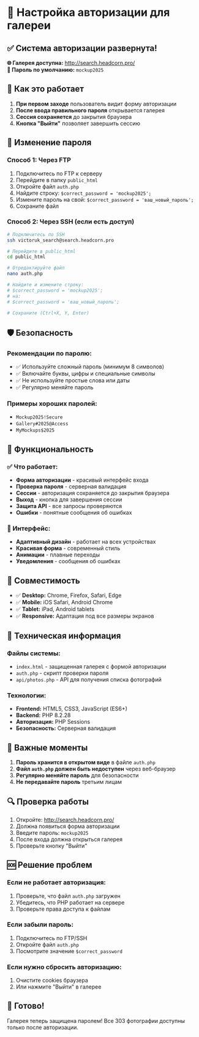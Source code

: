 # 🔐 Настройка авторизации для галереи

## ✅ Система авторизации развернута!

**🌐 Галерея доступна:** http://search.headcorn.pro/  
**🔑 Пароль по умолчанию:** `mockup2025`

## 🎯 Как это работает

1. **При первом заходе** пользователь видит форму авторизации
2. **После ввода правильного пароля** открывается галерея
3. **Сессия сохраняется** до закрытия браузера
4. **Кнопка "Выйти"** позволяет завершить сессию

## 🔧 Изменение пароля

### Способ 1: Через FTP
1. Подключитесь по FTP к серверу
2. Перейдите в папку `public_html`
3. Откройте файл `auth.php`
4. Найдите строку: `$correct_password = 'mockup2025';`
5. Измените пароль на свой: `$correct_password = 'ваш_новый_пароль';`
6. Сохраните файл

### Способ 2: Через SSH (если есть доступ)
```bash
# Подключитесь по SSH
ssh victoruk_search@search.headcorn.pro

# Перейдите в public_html
cd public_html

# Отредактируйте файл
nano auth.php

# Найдите и измените строку:
# $correct_password = 'mockup2025';
# на:
# $correct_password = 'ваш_новый_пароль';

# Сохраните (Ctrl+X, Y, Enter)
```

## 🛡️ Безопасность

### Рекомендации по паролю:
- ✅ Используйте сложный пароль (минимум 8 символов)
- ✅ Включайте буквы, цифры и специальные символы
- ✅ Не используйте простые слова или даты
- ✅ Регулярно меняйте пароль

### Примеры хороших паролей:
- `Mockup2025!Secure`
- `Gallery#2025@Access`
- `MyMockups$2025`

## 🔄 Функциональность

### ✅ Что работает:
- **Форма авторизации** - красивый интерфейс входа
- **Проверка пароля** - серверная валидация
- **Сессии** - авторизация сохраняется до закрытия браузера
- **Выход** - кнопка для завершения сессии
- **Защита API** - все запросы проверяются
- **Ошибки** - понятные сообщения об ошибках

### 🎨 Интерфейс:
- **Адаптивный дизайн** - работает на всех устройствах
- **Красивая форма** - современный стиль
- **Анимации** - плавные переходы
- **Уведомления** - сообщения об ошибках

## 📱 Совместимость

- ✅ **Desktop:** Chrome, Firefox, Safari, Edge
- ✅ **Mobile:** iOS Safari, Android Chrome
- ✅ **Tablet:** iPad, Android tablets
- ✅ **Responsive:** Адаптация под все размеры экранов

## 🔧 Техническая информация

### Файлы системы:
- `index.html` - защищенная галерея с формой авторизации
- `auth.php` - скрипт проверки пароля
- `api/photos.php` - API для получения списка фотографий

### Технологии:
- **Frontend:** HTML5, CSS3, JavaScript (ES6+)
- **Backend:** PHP 8.2.28
- **Авторизация:** PHP Sessions
- **Безопасность:** Серверная валидация

## 🚨 Важные моменты

1. **Пароль хранится в открытом виде** в файле `auth.php`
2. **Файл `auth.php` должен быть недоступен** через веб-браузер
3. **Регулярно меняйте пароль** для безопасности
4. **Не передавайте пароль** третьим лицам

## 🔍 Проверка работы

1. Откройте: http://search.headcorn.pro/
2. Должна появиться форма авторизации
3. Введите пароль: `mockup2025`
4. После входа должна открыться галерея
5. Проверьте кнопку "Выйти"

## 🆘 Решение проблем

### Если не работает авторизация:
1. Проверьте, что файл `auth.php` загружен
2. Убедитесь, что PHP работает на сервере
3. Проверьте права доступа к файлам

### Если забыли пароль:
1. Подключитесь по FTP/SSH
2. Откройте файл `auth.php`
3. Посмотрите значение `$correct_password`

### Если нужно сбросить авторизацию:
1. Очистите cookies браузера
2. Или нажмите "Выйти" в галерее

## 🎉 Готово!

Галерея теперь защищена паролем! Все 303 фотографии доступны только после авторизации.
